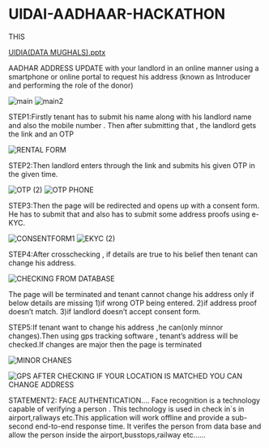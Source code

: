 # UIDAI-AADHAAR-HACKATHON
THIS 


[UIDIA(DATA MUGHALS).pptx](https://github.com/DATAMUGHALS-MLR/UIDAI-AADHAAR-HACKATHON/files/7448863/UIDIA.DATA.MUGHALS.pptx)


AADHAR ADDRESS UPDATE  with your landlord in an online manner using a smartphone or online portal to request 
his address (known as Introducer and performing the role of the donor)

![main](https://user-images.githubusercontent.com/93464549/139581890-cb000dec-6045-4c8c-aab2-2fba9cd0ce9f.jpeg)
![main2](https://user-images.githubusercontent.com/93464549/139581894-33673353-1593-4664-bd1a-c460a1c8afd5.jpeg)

STEP1:Firstly tenant has to submit his name along with his landlord name and also the mobile number . Then after submitting that , the landlord gets the link and an OTP

![RENTAL FORM](https://user-images.githubusercontent.com/93464549/139581836-7b98b978-b414-4670-8283-345993ffdee0.png)

STEP2:Then landlord enters through the link and submits his given OTP in the given time.



![OTP (2)](https://user-images.githubusercontent.com/93464549/139581965-0f20dc94-7bcf-4dd3-943e-4b28d74f3867.png)
![OTP PHONE](https://user-images.githubusercontent.com/93464549/139581972-d583735b-4863-4f00-93dc-5a82a6c3cf0d.jpeg)

STEP3:Then the page will be redirected and opens up with a consent form. He has to submit that and also has to submit some address proofs using e-KYC.

![CONSENTFORM1](https://user-images.githubusercontent.com/93464549/139582009-3c25a03f-d4dc-480a-957d-361ccb51352a.png)
![EKYC (2)](https://user-images.githubusercontent.com/93464549/139582012-3066bf28-688f-4fd8-9374-f015ecdcdc96.png)

STEP4:After crosschecking , if details are true to his belief then tenant can change his address.

![CHECKING FROM DATABASE](https://user-images.githubusercontent.com/93464549/139582044-ba402bbc-7dd0-453f-bf8e-b49971a4915d.png)

The page will be terminated and tenant cannot change his address only if below details are missing
   1)if wrong OTP being entered.
  2)if address proof doesn’t match.
  3)if landlord doesn’t accept consent form.

STEP5:If tenant want to change his address ,he can(only minnor changes).Then using gps tracking software , tenant’s address will be checked.If changes are major then the page is terminated 


![MINOR CHANES](https://user-images.githubusercontent.com/93464549/139582233-3176d900-80c9-42c4-95c0-e7c04f457584.png)

![GPS](https://user-images.githubusercontent.com/93464549/139582253-acd28737-d511-4b0a-8719-f5b394f1f769.png)
AFTER CHECKING IF YOUR LOCATION IS MATCHED YOU CAN CHANGE ADDRESS

STATEMENT2: FACE AUTHENTICATION....
 Face recognition is a technology capable of verifying a person . This technology is used  in check in`s in airport,raliways etc.This application will  work offline and provide a sub-second end-to-end response time. 
 It verifes the person from data base and allow the person inside the airport,busstops,railway etc......

